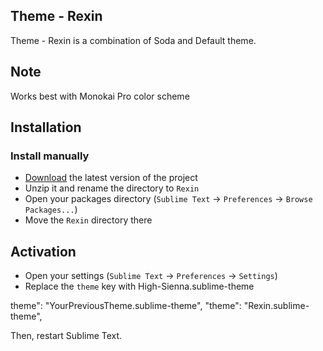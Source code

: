 ## Theme - Rexin

Theme - Rexin is a combination of Soda and Default theme.

## Note

Works best with Monokai Pro color scheme


## Installation

### Install manually

* [Download](https://github.com/gj1118/Rexin/archive/master.zip) the latest version of the project
* Unzip it and rename the directory to `Rexin`
* Open your packages directory (`Sublime Text` → `Preferences` → `Browse Packages...`)
* Move the `Rexin` directory there

## Activation

* Open your settings (`Sublime Text` → `Preferences` → `Settings`)
* Replace the `theme` key with High-Sienna.sublime-theme

theme": "YourPreviousTheme.sublime-theme", 
"theme": "Rexin.sublime-theme",


Then, restart Sublime Text.




